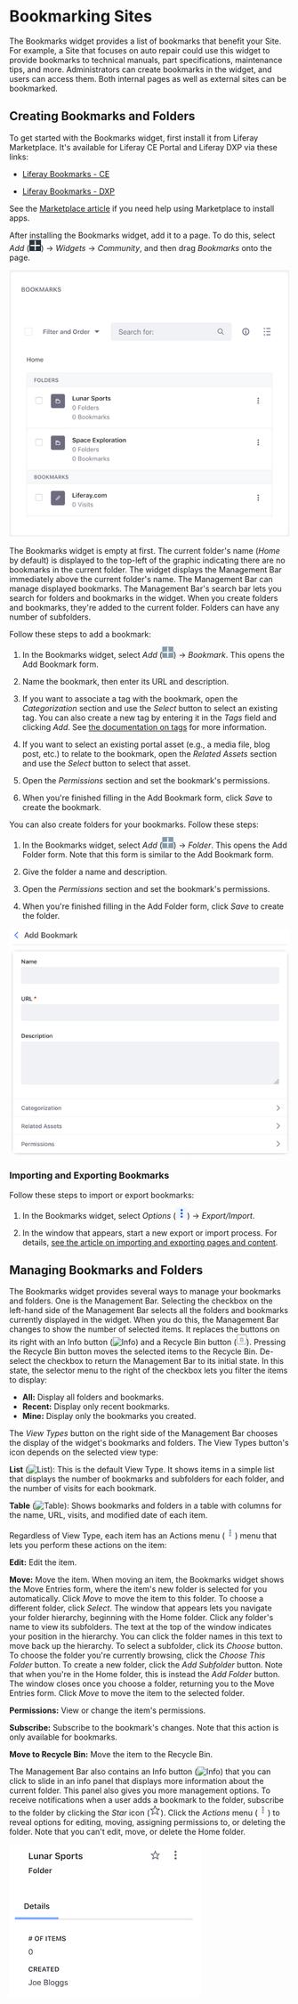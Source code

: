 # Bookmarking Sites [](id=bookmarking-sites)

The Bookmarks widget provides a list of bookmarks that benefit your Site. For
example, a Site that focuses on auto repair could use this widget to provide
bookmarks to technical manuals, part specifications, maintenance tips, and more.
Administrators can create bookmarks in the widget, and users can access them.
Both internal pages as well as external sites can be bookmarked. 

## Creating Bookmarks and Folders [](id=creating-bookmarks-and-folders)

To get started with the Bookmarks widget, first install it from Liferay 
Marketplace. It's available for Liferay CE Portal and Liferay DXP via these 
links: 

-   [Liferay Bookmarks - CE](https://web.liferay.com/marketplace/-/mp/application/106177165)

-   [Liferay Bookmarks - DXP](https://web.liferay.com/marketplace/-/mp/application/106221974)

See the 
[Marketplace article](/discover/portal/-/knowledge_base/7-1/using-the-liferay-marketplace) 
if you need help using Marketplace to install apps. 

After installing the Bookmarks widget, add it to a page. To do this, select 
*Add* 
(![Add](../../../images/icon-add-app.png)) 
&rarr; *Widgets* &rarr; *Community*, and then drag *Bookmarks* onto the page. 

![Figure 1: The Bookmarks widget displays bookmarks and folders for bookmarks.](../../../images/bookmarks-all.png)

The Bookmarks widget is empty at first. The current folder's name (*Home* by 
default) is displayed to the top-left of the graphic indicating there are no 
bookmarks in the current folder. The widget displays the Management Bar
immediately above the current folder's name. The Management Bar can manage 
displayed bookmarks. The Management Bar's search bar lets you search for folders
and bookmarks in the widget. When you create folders and bookmarks, they're
added to the current folder. Folders can have any number of subfolders. 

Follow these steps to add a bookmark: 

1.  In the Bookmarks widget, select *Add* 
    (![Add](../../../images/icon-portlet-add-control.png)) 
    &rarr; *Bookmark*. This opens the Add Bookmark form. 

2.  Name the bookmark, then enter its URL and description. 

3.  If you want to associate a tag with the bookmark, open the *Categorization* 
    section and use the *Select* button to select an existing tag. You can also 
    create a new tag by entering it in the *Tags* field and clicking *Add*. See 
    [the documentation on tags](/discover/portal/-/knowledge_base/7-1/organizing-content-with-tags-and-categories) 
    for more information. 

4.  If you want to select an existing portal asset (e.g., a media file, blog
    post, etc.) to relate to the bookmark, open the *Related Assets* section and
    use the *Select* button to select that asset. 

5.  Open the *Permissions* section and set the bookmark's permissions. 

6.  When you're finished filling in the Add Bookmark form, click *Save* to 
    create the bookmark. 

You can also create folders for your bookmarks. Follow these steps:

1.  In the Bookmarks widget, select *Add* 
    (![Add](../../../images/icon-portlet-add-control.png)) 
    &rarr; *Folder*. This opens the Add Folder form. Note that this form is
    similar to the Add Bookmark form. 

2.  Give the folder a name and description. 

3.  Open the *Permissions* section and set the bookmark's permissions. 

4.  When you're finished filling in the Add Folder form, click *Save* to 
    create the folder. 

![Figure 2: The Add Bookmark form lets you create a bookmark.](../../../images/bookmarks-add-bookmark.png)

### Importing and Exporting Bookmarks [](id=importing-and-exporting-bookmarks)

Follow these steps to import or export bookmarks: 

1.  In the Bookmarks widget, select *Options* 
    (![Options](../../../images/icon-app-options.png)) 
    &rarr; *Export/Import*. 

2.  In the window that appears, start a new export or import process. For 
    details, 
    [see the article on importing and exporting pages and content](/discover/portal/-/knowledge_base/7-1/importing-exporting-pages-and-content). 

## Managing Bookmarks and Folders [](id=managing-bookmarks-and-folders)

The Bookmarks widget provides several ways to manage your bookmarks and folders. 
One is the Management Bar. Selecting the checkbox on the left-hand side of the 
Management Bar selects all the folders and bookmarks currently displayed in the 
widget. When you do this, the Management Bar changes to show the number of
selected items. It replaces the buttons on its right with an Info button
(![Info](../../../images/icon-information-dm.png)) and a Recycle Bin button
(![Recycle Bin](../../../images/icon-trash.png)). Pressing the Recycle Bin
button moves the selected items to the Recycle Bin. De-select the checkbox to
return the Management Bar to its initial state. In this state, the selector menu
to the right of the checkbox lets you filter the items to display: 

- **All:** Display all folders and bookmarks. 
- **Recent:** Display only recent bookmarks. 
- **Mine:** Display only the bookmarks you created. 

The *View Types* button on the right side of the Management Bar chooses the
display of the widget's bookmarks and folders. The View Types button's icon
depends on the selected view type: 

**List** (![List](../../../images/icon-view-type-list.png)): 
This is the default View Type. It shows items in a simple list that displays 
the number of bookmarks and subfolders for each folder, and the number of 
visits for each bookmark. 

**Table** (![Table](../../../images/icon-view-type-table.png)): 
Shows bookmarks and folders in a table with columns for the name, URL, 
visits, and modified date of each item. 

Regardless of View Type, each item has an Actions menu 
(![Actions](../../../images/icon-actions.png)) 
menu that lets you perform these actions on the item: 

**Edit:** Edit the item. 

**Move:** Move the item. When moving an item, the Bookmarks widget shows the
Move Entries form, where the item's new folder is selected for you
automatically. Click *Move* to move the item to this folder. To choose
a different folder, click *Select*. The window that appears lets you
navigate your folder hierarchy, beginning with the Home folder. Click any
folder's name to view its subfolders. The text at the top of the window
indicates your position in the hierarchy. You can click the folder names in
this text to move back up the hierarchy. To select a subfolder, click its
*Choose* button. To choose the folder you're currently browsing, click the
*Choose This Folder* button. To create a new folder, click the *Add
Subfolder* button. Note that when you're in the Home folder, this is instead
the *Add Folder* button. The window closes once you choose a folder,
returning you to the Move Entries form. Click *Move* to move the item to the
selected folder. 

**Permissions:** View or change the item's permissions. 

**Subscribe:** Subscribe to the bookmark's changes. Note that this action is 
only available for bookmarks. 

**Move to Recycle Bin:** Move the item to the Recycle Bin.

The Management Bar also contains an Info button 
(![Info](../../../images/icon-information-dm.png)) 
that you can click to slide in an info panel that displays more information 
about the current folder. This panel also gives you more management options. To 
receive notifications when a user adds a bookmark to the folder, subscribe to 
the folder by clicking the *Star* icon 
(![Star](../../../images/icon-star.png)). 
Click the *Actions* menu 
(![Actions](../../../images/icon-actions.png)) 
to reveal options for editing, moving, assigning permissions to, or deleting the 
folder. Note that you can't edit, move, or delete the Home folder. 

![Figure 3: A folder's info panel shows more information about the folder, and lets you take additional actions.](../../../images/bookmarks-info-panel.png)
